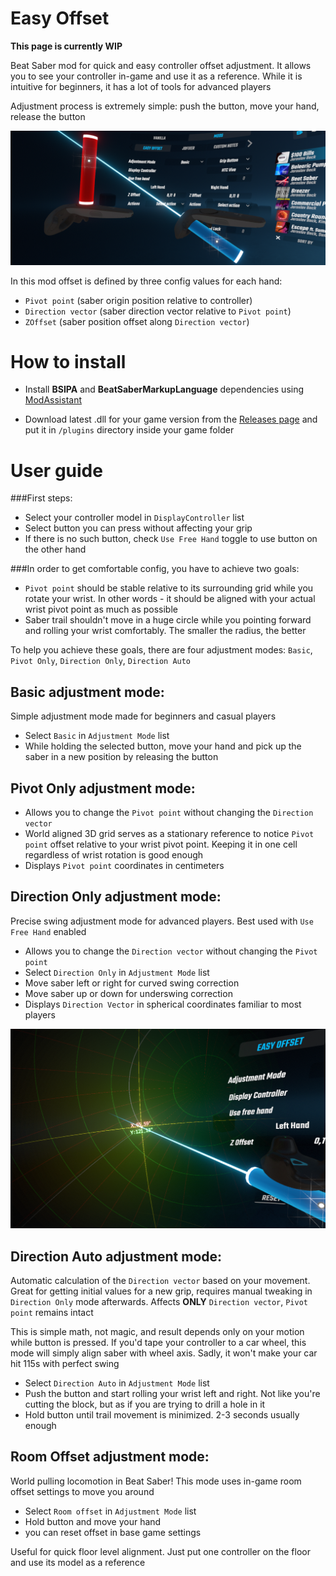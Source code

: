 # Easy Offset
**This page is currently WIP**

Beat Saber mod for quick and easy controller offset adjustment. 
It allows you to see your controller in-game and use it as a reference. 
While it is intuitive for beginners, it has a lot of tools for advanced players

Adjustment process is extremely simple: push the button, move your hand, release the button

![About image](media\About.png)

In this mod offset is defined by three config values for each hand:

- `Pivot point` (saber origin position relative to controller)
- `Direction vector` (saber direction vector relative to `Pivot point`)
- `ZOffset` (saber position offset along `Direction vector`)

# How to install
- Install **BSIPA** and **BeatSaberMarkupLanguage** dependencies using
 [ModAssistant](https://github.com/Assistant/ModAssistant)
  
- Download latest .dll for your game version from the 
[Releases page](https://github.com/Reezonate/EasyOffset/releases)
and put it in `/plugins` directory inside your game folder

# User guide
###First steps:
- Select your controller model in `DisplayController` list
- Select button you can press without affecting your grip
- If there is no such button, check `Use Free Hand` toggle to use button on the other hand

###In order to get comfortable config, you have to achieve two goals:
- `Pivot point` should be stable relative to its surrounding grid while you rotate your wrist. In other words - it should be aligned with your actual wrist pivot point as much as possible
- Saber trail shouldn't move in a huge circle while you pointing forward and rolling your wrist comfortably. The smaller the radius, the better

To help you achieve these goals, there are four adjustment modes: `Basic`, `Pivot Only`, `Direction Only`, `Direction Auto`

## **Basic** adjustment mode:
Simple adjustment mode made for beginners and casual players
- Select `Basic` in `Adjustment Mode` list
- While holding the selected button, move your hand and pick up the saber in a new position by releasing the button

## **Pivot Only** adjustment mode:
 - Allows you to change the `Pivot point` without changing the `Direction vector`
 - World aligned 3D grid serves as a stationary reference to notice `Pivot point` offset relative to your wrist pivot point. 
   Keeping it in one cell regardless of wrist rotation is good enough
 - Displays `Pivot point` coordinates in centimeters

## **Direction Only** adjustment mode:
Precise swing adjustment mode for advanced players. Best used with `Use Free Hand` enabled

 - Allows you to change the `Direction vector` without changing the `Pivot point`
 - Select `Direction Only` in `Adjustment Mode` list
 - Move saber left or right for curved swing correction
 - Move saber up or down for underswing correction
 - Displays `Direction Vector` in spherical coordinates familiar to most players

![Game Screenshot](media\DirectionMode.png)

## **Direction Auto** adjustment mode:
Automatic calculation of the `Direction vector` based on your movement. Great for getting initial values for a new grip, requires manual tweaking in `Direction Only` mode afterwards. 
Affects **ONLY** `Direction vector`, `Pivot point` remains intact

This is simple math, not magic, and result depends only on your motion while button is pressed. 
If you'd tape your controller to a car wheel, this mode will simply align saber with wheel axis. 
Sadly, it won't make your car hit 115s with perfect swing

- Select `Direction Auto` in `Adjustment Mode` list
- Push the button and start rolling your wrist left and right. 
  Not like you're cutting the block, but as if you are trying to drill a hole in it
- Hold button until trail movement is minimized. 2-3 seconds usually enough

## **Room Offset** adjustment mode:
World pulling locomotion in Beat Saber! This mode uses in-game room offset settings to move you around

- Select `Room offset` in `Adjustment Mode` list
- Hold button and move your hand
- you can reset offset in base game settings

Useful for quick floor level alignment. Just put one controller on the floor and use its model as a reference
